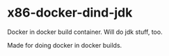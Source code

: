 # x86-docker-dind-jdk

Docker in docker build container.  Will do jdk stuff, too.

Made for doing docker in docker builds.
